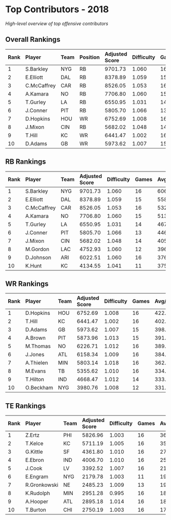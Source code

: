# Top Contributors - 2018

*High-level overview of top offensive contributors*

## Overall Rankings

| Rank | Player      | Team | Position | Adjusted Score | Difficulty | Games | Avg/Game | Typical | Consistency | Trend      |
| :----| :-----------| :----| :--------| :--------------| :----------| :-----| :--------| :-------| :-----------| :----------|
| 1    | S.Barkley   | NYG  | RB       | 9701.73        | 1.060      | 16    | 606.36   | 591.86  | 8/3/5       | Stable     |
| 2    | E.Elliott   | DAL  | RB       | 8378.89        | 1.059      | 15    | 558.59   | 455.92  | 6/3/6       | Increasing |
| 3    | C.McCaffrey | CAR  | RB       | 8526.05        | 1.053      | 16    | 532.88   | 532.59  | 8/3/5       | Increasing |
| 4    | A.Kamara    | NO   | RB       | 7706.80        | 1.060      | 15    | 513.79   | 475.28  | 7/1/7       | Decreasing |
| 5    | T.Gurley    | LA   | RB       | 6550.95        | 1.031      | 14    | 467.93   | 469.19  | 3/1/10      | Stable     |
| 6    | J.Conner    | PIT  | RB       | 5805.70        | 1.066      | 13    | 446.59   | 371.24  | 6/1/6       | Decreasing |
| 7    | D.Hopkins   | HOU  | WR       | 6752.69        | 1.008      | 16    | 422.04   | 398.06  | 7/1/8       | Decreasing |
| 8    | J.Mixon     | CIN  | RB       | 5682.02        | 1.048      | 14    | 405.86   | 377.46  | 7/0/7       | Decreasing |
| 9    | T.Hill      | KC   | WR       | 6441.47        | 1.002      | 16    | 402.59   | 321.37  | 8/1/7       | Stable     |
| 10   | D.Adams     | GB   | WR       | 5973.62        | 1.007      | 15    | 398.24   | 374.57  | 6/3/6       | Stable     |

## RB Rankings

| Rank | Player      | Team | Adjusted Score | Difficulty | Games | Avg/Game | Typical | Consistency | Trend      |
| :----| :-----------| :----| :--------------| :----------| :-----| :--------| :-------| :-----------| :----------|
| 1    | S.Barkley   | NYG  | 9701.73        | 1.060      | 16    | 606.36   | 591.86  | 8/3/5       | Stable     |
| 2    | E.Elliott   | DAL  | 8378.89        | 1.059      | 15    | 558.59   | 455.92  | 6/3/6       | Increasing |
| 3    | C.McCaffrey | CAR  | 8526.05        | 1.053      | 16    | 532.88   | 532.59  | 8/3/5       | Increasing |
| 4    | A.Kamara    | NO   | 7706.80        | 1.060      | 15    | 513.79   | 475.28  | 7/1/7       | Decreasing |
| 5    | T.Gurley    | LA   | 6550.95        | 1.031      | 14    | 467.93   | 469.19  | 3/1/10      | Stable     |
| 6    | J.Conner    | PIT  | 5805.70        | 1.066      | 13    | 446.59   | 371.24  | 6/1/6       | Decreasing |
| 7    | J.Mixon     | CIN  | 5682.02        | 1.048      | 14    | 405.86   | 377.46  | 7/0/7       | Decreasing |
| 8    | M.Gordon    | LAC  | 4752.93        | 1.060      | 12    | 396.08   | 386.70  | 3/1/8       | Stable     |
| 9    | D.Johnson   | ARI  | 6022.51        | 1.060      | 16    | 376.41   | 377.24  | 8/3/5       | Decreasing |
| 10   | K.Hunt      | KC   | 4134.55        | 1.041      | 11    | 375.87   | 375.39  | 4/1/6       | Increasing |

## WR Rankings

| Rank | Player    | Team | Adjusted Score | Difficulty | Games | Avg/Game | Typical | Consistency | Trend      |
| :----| :---------| :----| :--------------| :----------| :-----| :--------| :-------| :-----------| :----------|
| 1    | D.Hopkins | HOU  | 6752.69        | 1.008      | 16    | 422.04   | 398.06  | 7/1/8       | Decreasing |
| 2    | T.Hill    | KC   | 6441.47        | 1.002      | 16    | 402.59   | 321.37  | 8/1/7       | Stable     |
| 3    | D.Adams   | GB   | 5973.62        | 1.007      | 15    | 398.24   | 374.57  | 6/3/6       | Stable     |
| 4    | A.Brown   | PIT  | 5873.96        | 1.013      | 15    | 391.60   | 368.07  | 7/1/7       | Stable     |
| 5    | M.Thomas  | NO   | 6226.71        | 1.012      | 16    | 389.17   | 341.91  | 8/0/8       | Decreasing |
| 6    | J.Jones   | ATL  | 6158.34        | 1.009      | 16    | 384.90   | 394.39  | 7/4/5       | Stable     |
| 7    | A.Thielen | MIN  | 5803.14        | 1.018      | 16    | 362.70   | 359.21  | 8/1/7       | Decreasing |
| 8    | M.Evans   | TB   | 5355.62        | 1.010      | 16    | 334.73   | 366.83  | 8/3/5       | Stable     |
| 9    | T.Hilton  | IND  | 4668.47        | 1.012      | 14    | 333.46   | 300.32  | 6/1/7       | Increasing |
| 10   | O.Beckham | NYG  | 3980.76        | 1.008      | 12    | 331.73   | 315.81  | 5/1/6       | Increasing |

## TE Rankings

| Rank | Player       | Team | Adjusted Score | Difficulty | Games | Avg/Game | Typical | Consistency | Trend      |
| :----| :------------| :----| :--------------| :----------| :-----| :--------| :-------| :-----------| :----------|
| 1    | Z.Ertz       | PHI  | 5826.96        | 1.003      | 16    | 364.19   | 326.29  | 8/1/7       | Decreasing |
| 2    | T.Kelce      | KC   | 5711.19        | 1.005      | 16    | 356.95   | 325.96  | 8/1/7       | Stable     |
| 3    | G.Kittle     | SF   | 4361.80        | 1.010      | 16    | 272.61   | 251.79  | 8/1/7       | Increasing |
| 4    | E.Ebron      | IND  | 4006.70        | 1.010      | 16    | 250.42   | 238.48  | 8/1/7       | Increasing |
| 5    | J.Cook       | LV   | 3392.52        | 1.007      | 16    | 212.03   | 174.45  | 8/0/8       | Increasing |
| 6    | E.Engram     | NYG  | 2179.78        | 1.003      | 11    | 198.16   | 172.64  | 5/0/6       | Increasing |
| 7    | R.Gronkowski | NE   | 2485.23        | 1.009      | 13    | 191.17   | 184.85  | 6/1/6       | Decreasing |
| 8    | K.Rudolph    | MIN  | 2951.28        | 0.995      | 16    | 184.45   | 151.49  | 8/2/6       | Decreasing |
| 9    | A.Hooper     | ATL  | 2895.18        | 1.014      | 16    | 180.95   | 148.56  | 7/1/8       | Stable     |
| 10   | T.Burton     | CHI  | 2750.19        | 1.003      | 16    | 171.89   | 170.39  | 8/2/6       | Decreasing |

